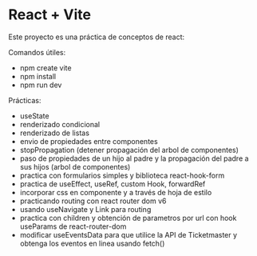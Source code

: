 # React + Vite

Este proyecto es una práctica de conceptos de react:

Comandos útiles:
- npm create vite
- npm install
- npm run dev

Prácticas:
- useState
- renderizado condicional
- renderizado de listas
- envio de propiedades entre componentes
- stopPropagation (detener propagación del arbol de componentes)
- paso de propiedades de un hijo al padre y la propagación del padre a sus hijos (arbol de componentes)
- practica con formularios simples y biblioteca react-hook-form
- practica de useEffect, useRef, custom Hook, forwardRef
- incorporar css en componente y a través de hoja de estilo
- practicando routing con react router dom v6
- usando useNavigate y Link para routing
- practica con children y obtención de parametros por url con hook useParams de react-router-dom
- modificar useEventsData para que utilice la API de Ticketmaster y obtenga los eventos en linea usando fetch()